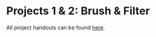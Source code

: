 # Projects 1 & 2: Brush & Filter

All project handouts can be found [here](https://browncsci1230.github.io/projects).
